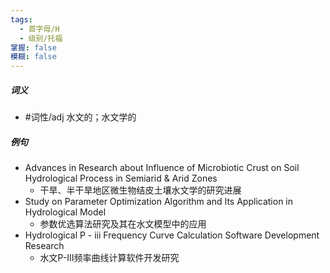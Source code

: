 ```yaml
---
tags:
  - 首字母/H
  - 级别/托福
掌握: false
模糊: false
---
```

##### 词义
- #词性/adj  水文的；水文学的
##### 例句
- Advances in Research about Influence of Microbiotic Crust on Soil Hydrological Process in Semiarid & Arid Zones
	- 干旱、半干旱地区微生物结皮土壤水文学的研究进展
- Study on Parameter Optimization Algorithm and Its Application in Hydrological Model
	- 参数优选算法研究及其在水文模型中的应用
- Hydrological P - ⅲ Frequency Curve Calculation Software Development Research
	- 水文P-Ⅲ频率曲线计算软件开发研究
